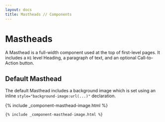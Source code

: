 ```yaml
---
layout: docs
title: Mastheads // Components
---
```


# Mastheads

A Masthead is a full-width component used at the top of first-level pages. It includes a `H1` level Heading, a paragraph of text, and an optional Call-to-Action button.

## Default Masthead

The default Masthead includes a background image which is set using an inline `style="background-image:url(...)"` declaration.

{% include _component-masthead-image.html %}

```html
{% include _component-masthead-image.html %}
```
